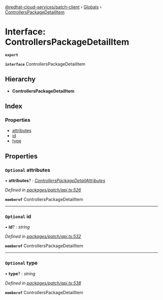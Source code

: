[@redhat-cloud-services/patch-client](../README.md) › [Globals](../globals.md) › [ControllersPackageDetailItem](controllerspackagedetailitem.md)

# Interface: ControllersPackageDetailItem

**`export`** 

**`interface`** ControllersPackageDetailItem

## Hierarchy

* **ControllersPackageDetailItem**

## Index

### Properties

* [attributes](controllerspackagedetailitem.md#optional-attributes)
* [id](controllerspackagedetailitem.md#optional-id)
* [type](controllerspackagedetailitem.md#optional-type)

## Properties

### `Optional` attributes

• **attributes**? : *[ControllersPackageDetailAttributes](controllerspackagedetailattributes.md)*

*Defined in [packages/patch/api.ts:526](https://github.com/RedHatInsights/javascript-clients/blob/c0f4325/packages/patch/api.ts#L526)*

**`memberof`** ControllersPackageDetailItem

___

### `Optional` id

• **id**? : *string*

*Defined in [packages/patch/api.ts:532](https://github.com/RedHatInsights/javascript-clients/blob/c0f4325/packages/patch/api.ts#L532)*

**`memberof`** ControllersPackageDetailItem

___

### `Optional` type

• **type**? : *string*

*Defined in [packages/patch/api.ts:538](https://github.com/RedHatInsights/javascript-clients/blob/c0f4325/packages/patch/api.ts#L538)*

**`memberof`** ControllersPackageDetailItem
